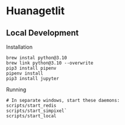 # Huanagetlit

## Local Development
Installation
```
brew instal python@3.10
brew link python@3.10 --overwrite
pip3 install pipenv
pipenv install
pip3 install jupyter
```

Running
```
# In separate windows, start these daemons:
scripts/start_redis
scripts/start_simpixel`
scripts/start_local
````
